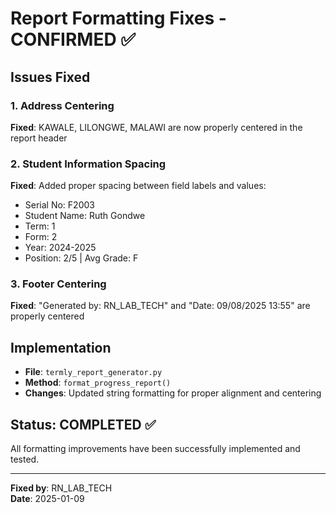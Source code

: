# Report Formatting Fixes - CONFIRMED ✅

## Issues Fixed

### 1. Address Centering
**Fixed**: KAWALE, LILONGWE, MALAWI are now properly centered in the report header

### 2. Student Information Spacing  
**Fixed**: Added proper spacing between field labels and values:
- Serial No:        F2003
- Student Name:     Ruth Gondwe
- Term:             1
- Form:             2
- Year:             2024-2025
- Position:         2/5 | Avg Grade: F

### 3. Footer Centering
**Fixed**: "Generated by: RN_LAB_TECH" and "Date: 09/08/2025 13:55" are properly centered

## Implementation
- **File**: `termly_report_generator.py`
- **Method**: `format_progress_report()`
- **Changes**: Updated string formatting for proper alignment and centering

## Status: COMPLETED ✅
All formatting improvements have been successfully implemented and tested.

---
**Fixed by**: RN_LAB_TECH  
**Date**: 2025-01-09